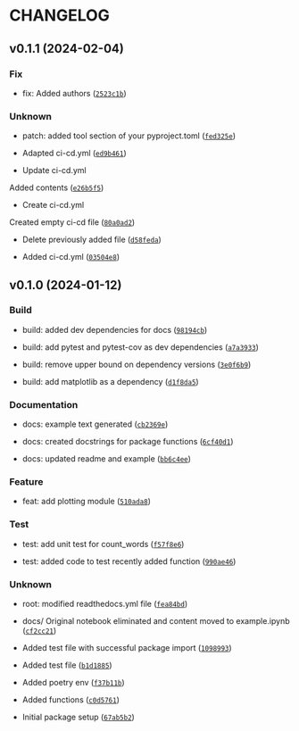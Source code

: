 # CHANGELOG



## v0.1.1 (2024-02-04)

### Fix

* fix: Added authors ([`2523c1b`](https://github.com/Marcony1/pycounts_mpbm/commit/2523c1bdf30ecd15faa1f25a9850009cdb638774))

### Unknown

* patch: added tool section of your pyproject.toml ([`fed325e`](https://github.com/Marcony1/pycounts_mpbm/commit/fed325ebbcd8df6127fdf840ff81d9d708f52675))

* Adapted ci-cd.yml ([`ed9b461`](https://github.com/Marcony1/pycounts_mpbm/commit/ed9b461879ba7990bf4dd166b203dadb7be86fc1))

* Update ci-cd.yml

Added contents ([`e26b5f5`](https://github.com/Marcony1/pycounts_mpbm/commit/e26b5f56a3b7114e703ae470b787efd1c3a544e9))

* Create ci-cd.yml

Created empty ci-cd file ([`80a0ad2`](https://github.com/Marcony1/pycounts_mpbm/commit/80a0ad2c0e106c0fcb29aea98d434d9854a6458b))

* Delete previously added file ([`d58feda`](https://github.com/Marcony1/pycounts_mpbm/commit/d58fedaf8af6ee9889c899a0e996e66beb5ab0d3))

* Added ci-cd.yml ([`03504e8`](https://github.com/Marcony1/pycounts_mpbm/commit/03504e8d59d2c6c5107aaab25df5af4073530573))


## v0.1.0 (2024-01-12)

### Build

* build: added dev dependencies for docs ([`98194cb`](https://github.com/Marcony1/pycounts_mpbm/commit/98194cbb8548c7227c4a12087f8877e8528fae7d))

* build: add pytest and pytest-cov as dev dependencies ([`a7a3933`](https://github.com/Marcony1/pycounts_mpbm/commit/a7a39330bf2c8abbd3aa8be5c2c4e81e28885568))

* build: remove upper bound on dependency versions ([`3e0f6b9`](https://github.com/Marcony1/pycounts_mpbm/commit/3e0f6b9198c14e5f8f7ef57e8338ce550fa1fef8))

* build: add matplotlib as a dependency ([`d1f8da5`](https://github.com/Marcony1/pycounts_mpbm/commit/d1f8da5989f0bea2e2d4fd5fee2644c854447094))

### Documentation

* docs: example text generated ([`cb2369e`](https://github.com/Marcony1/pycounts_mpbm/commit/cb2369ee58ef46cd93b2f4770ae57fac85b441b3))

* docs: created docstrings for package functions ([`6cf40d1`](https://github.com/Marcony1/pycounts_mpbm/commit/6cf40d14c79bdf8c0ed31ce156a5a3408eeb3862))

* docs: updated readme and example ([`bb6c4ee`](https://github.com/Marcony1/pycounts_mpbm/commit/bb6c4ee7bd7c6e1629b8b2d6c31881b128e90a74))

### Feature

* feat: add plotting module ([`510ada8`](https://github.com/Marcony1/pycounts_mpbm/commit/510ada8fa1f791b3433c229bde29ed84015c7e45))

### Test

* test: add unit test for count_words ([`f57f8e6`](https://github.com/Marcony1/pycounts_mpbm/commit/f57f8e69db03e16ba4439ea56819fc0d6f6c6f5b))

* test: added code to test recently added function ([`990ae46`](https://github.com/Marcony1/pycounts_mpbm/commit/990ae462173e7b527b0fe867dd59d593515bff08))

### Unknown

* root: modified readthedocs.yml file ([`fea84bd`](https://github.com/Marcony1/pycounts_mpbm/commit/fea84bd9ee839ea90bbca92e27c3002cb87b19ba))

* docs/ Original notebook eliminated and content moved to example.ipynb ([`cf2cc21`](https://github.com/Marcony1/pycounts_mpbm/commit/cf2cc21fbecfc00d5b4d9124e80615b1411889b3))

* Added test file with successful package import ([`1098993`](https://github.com/Marcony1/pycounts_mpbm/commit/109899320d82974037bf5a04c8b46fa2f74d174f))

* Added test file ([`b1d1885`](https://github.com/Marcony1/pycounts_mpbm/commit/b1d18858b4b604f2904c541b7e445d6490dcd8de))

* Added poetry env ([`f37b11b`](https://github.com/Marcony1/pycounts_mpbm/commit/f37b11bbc0bbad42653ebb5fa4bac8fa4482420f))

* Added functions ([`c0d5761`](https://github.com/Marcony1/pycounts_mpbm/commit/c0d57618ed9734b7742ee055a31896bea323440e))

* Initial package setup ([`67ab5b2`](https://github.com/Marcony1/pycounts_mpbm/commit/67ab5b28ca085ba122a7eb5ae599f3fbccfe0e6d))
